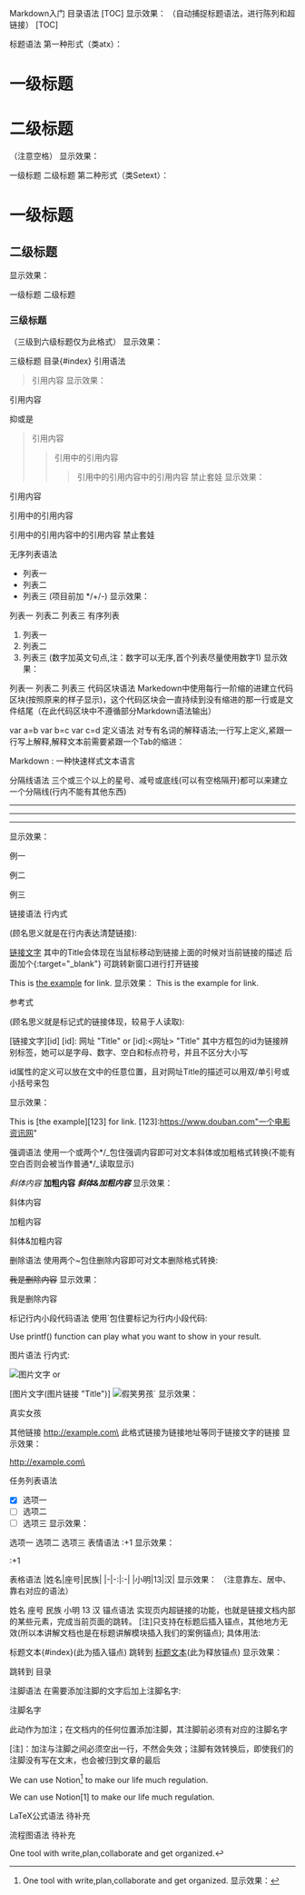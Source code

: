 Markdown入门
目录语法
[TOC]
显示效果：
（自动捕捉标题语法，进行陈列和超链接）
[TOC]

标题语法
第一种形式（类atx）：

# 一级标题
# 二级标题
（注意空格）
显示效果：

一级标题
二级标题
第二种形式（类Setext）：

一级标题
========
二级标题
--------
显示效果：

一级标题
二级标题
### 三级标题
（三级到六级标题仅为此格式）
显示效果：

三级标题
目录{#index}
引用语法
> 引用内容
显示效果：

引用内容

抑或是

> 引用内容
>> 引用中的引用内容
>>>引用中的引用内容中的引用内容
禁止套娃
显示效果：

引用内容

引用中的引用内容

引用中的引用内容中的引用内容
禁止套娃

无序列表语法
+ 列表一
+ 列表二
+ 列表三
(项目前加 */+/-)
显示效果：

列表一
列表二
列表三
有序列表
1. 列表一
3. 列表二
3. 列表三
(数字加英文句点,注：数字可以无序,首个列表尽量使用数字1)
显示效果：

列表一
列表二
列表三
代码区块语法
Markedown中使用每行一阶缩的进建立代码区块(按照原来的样子显示)，这个代码区块会一直持续到没有缩进的那一行或是文件结尾（在此代码区块中不遵循部分Markdown语法输出）

var a=b
var b=c
var c=d
定义语法
对专有名词的解释语法;一行写上定义,紧跟一行写上解释,解释文本前需要紧跟一个Tab的缩进：

Markdown
: 一种快速样式文本语言

分隔线语法
三个或三个以上的星号、减号或底线(可以有空格隔开)都可以来建立一个分隔线(行内不能有其他东西)

* * * 
---
___
显示效果：

例一

例二

例三

链接语法
行内式

(顾名思义就是在行内表达清楚链接):

[链接文字](网址 "Title")
其中的Title会体现在当鼠标移动到链接上面的时候对当前链接的描述
后面加个{:target="_blank"} 可跳转新窗口进行打开链接

This is [the example](https://www.douban.com/ "一个电影资讯网") for link.
显示效果：
This is the example for link.

参考式

(顾名思义就是标记式的链接体现，较易于人读取):

[链接文字][id] [id]: 网址 "Title" or [id]:<网址> "Title"
其中方框包的id为链接辨别标签，她可以是字母、数字、空白和标点符号，并且不区分大小写

id属性的定义可以放在文中的任意位置，且对网址Title的描述可以用双/单引号或小括号来包

显示效果：

This is [the example][123] for link.
[123]:https://www.douban.com"一个电影资讯网"

强调语法
使用一个或两个*/_包住强调内容即可对文本斜体或加粗格式转换(不能有空白否则会被当作普通*/_读取显示)

*斜体内容*
**加粗内容**
***斜体&加粗内容***
显示效果：

斜体内容

加粗内容

斜体&加粗内容

删除语法
使用两个~包住删除内容即可对文本删除格式转换:

~~我是删除内容~~
显示效果：

我是删除内容

标记行内小段代码语法
使用`包住要标记为行内小段代码:

Use printf() function can play what you want to show in your result.

图片语法
行内式:

![图片文字](图片链接 "Title")
or

[图片文字(图片链接 "Title")]
![假笑男孩](https://www.bqber.com/detail/201561818160371 "厌恶到了临界点")`
显示效果：

真实女孩

其他链接
<http://example.com\>
此格式链接为链接地址等同于链接文字的链接
显示效果：

http://example.com\

任务列表语法
- [X] 选项一
- [ ] 选项二
- [ ] 选项三
显示效果：

选项一
选项二
选项三
表情语法
:+1
显示效果：

:+1

表格语法
|姓名|座号|民族|
|-|-:|:-|
|小明|13|汉|
显示效果：
（注意靠左、居中、靠右对应的语法）

姓名	座号	民族
小明	13	汉
锚点语法
实现页内超链接的功能，也就是链接文档内部的某些元素，完成当前页面的跳转。
[注]只支持在标题后插入锚点，其他地方无效(所以本讲解文档也是在标题讲解模块插入我们的案例锚点);
具体用法:

标题文本{#index}(此为插入锚点)
跳转到 [标题文本](#index)(此为释放锚点)
显示效果：

跳转到 目录

注脚语法
在需要添加注脚的文字后加上注脚名字:

注脚名字

此动作为加注；在文档内的任何位置添加注脚，其注脚前必须有对应的注脚名字

[注]：加注与注脚之间必须空出一行，不然会失效；注脚有效转换后，即使我们的注脚没有写在文末，也会被归到文章的最后

We can use Notion[^1] to make our life much regulation.

[^1]:One tool with write,plan,collaborate and get organized.
显示效果：

We can use Notion[1] to make our life much regulation.

LaTeX公式语法
待补充

流程图语法
待补充

One tool with write,plan,collaborate and get organized.↩︎
